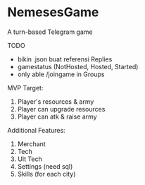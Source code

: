 # NemesesGame
A turn-based Telegram game

TODO 
* bikin .json buat referensi Replies
* gamestatus (NotHosted, Hosted, Started)
* only able /joingame in Groups

MVP Target:

1. Player's resources & army
2. Player can upgrade resources
3. Player can atk & raise army

Additional Features:

1. Merchant
2. Tech
3. Ult Tech
4. Settings (need sql)
5. Skills (for each city)
